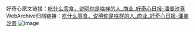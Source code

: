 好奇心原文链接：[吃什么零食，说明你是啥样的人_商业_好奇心日报-潘姜汐熹](https://www.qdaily.com/articles/9008.html)
WebArchive归档链接：[吃什么零食，说明你是啥样的人_商业_好奇心日报-潘姜汐熹](http://web.archive.org/web/20170111023432/http://www.qdaily.com:80/articles/9008.html)
![image](http://ww3.sinaimg.cn/large/007d5XDpgy1g3ve25dte8j30u02wi1kx)